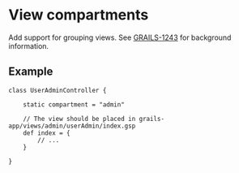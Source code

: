 View compartments
=================

Add support for grouping views. 
See [GRAILS-1243](http://jira.codehaus.org/browse/GRAILS-1243) for background information.

Example
-------

    class UserAdminController {
        
        static compartment = "admin"

        // The view should be placed in grails-app/views/admin/userAdmin/index.gsp        
        def index = {
            // ...
        }
        
    }

